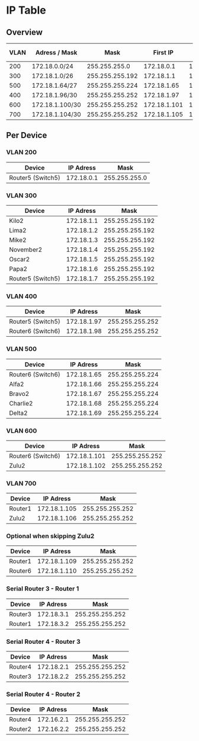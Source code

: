 # IP Table

## Overview

| VLAN      | Adress / Mask   | Mask            | First IP     | Last IP      | Broadcast Adress |
| --------- | --------------- | --------------- | ------------ | ------------ | ---------------- |
| 200       | 172.18.0.0/24   | 255.255.255.0   | 172.18.0.1   | 172.18.0.254 | 172.18.0.255     |
| 300       | 172.18.1.0/26   | 255.255.255.192 | 172.18.1.1   | 172.18.1.62  | 172.18.1.63      |
| 500       | 172.18.1.64/27  | 255.255.255.224 | 172.18.1.65  | 172.18.1.94  | 172.18.1.95      |
| 400       | 172.18.1.96/30  | 255.255.255.252 | 172.18.1.97  | 172.18.1.98  | 172.18.1.99      |
| 600       | 172.18.1.100/30 | 255.255.255.252 | 172.18.1.101 | 172.18.1.102 | 172.18.1.103     |
| 700       | 172.18.1.104/30 | 255.255.255.252 | 172.18.1.105 | 172.18.1.106 | 172.18.1.107     |

## Per Device

### VLAN 200

| Device            | IP Adress  | Mask          |
|------------------ | ---------- | ------------- |
| Router5 (Switch5) | 172.18.0.1 | 255.255.255.0 |

### VLAN 300

| Device            | IP Adress  | Mask            |
|------------------ | ---------- | --------------- |
| Kilo2             | 172.18.1.1 | 255.255.255.192 |
| Lima2             | 172.18.1.2 | 255.255.255.192 |
| Mike2             | 172.18.1.3 | 255.255.255.192 |
| November2         | 172.18.1.4 | 255.255.255.192 |
| Oscar2            | 172.18.1.5 | 255.255.255.192 |
| Papa2             | 172.18.1.6 | 255.255.255.192 |
| Router5 (Switch5) | 172.18.1.7 | 255.255.255.192 |

### VLAN 400

| Device            | IP Adress   | Mask            |
|------------------ | ----------- | --------------- |
| Router5 (Switch5) | 172.18.1.97 | 255.255.255.252 |
| Router6 (Switch6) | 172.18.1.98 | 255.255.255.252 |

### VLAN 500

| Device            | IP Adress   | Mask            |
|------------------ | ----------- | --------------- |
| Router6 (Switch6) | 172.18.1.65 | 255.255.255.224 |
| Alfa2             | 172.18.1.66 | 255.255.255.224 |
| Bravo2            | 172.18.1.67 | 255.255.255.224 |
| Charlie2          | 172.18.1.68 | 255.255.255.224 |
| Delta2            | 172.18.1.69 | 255.255.255.224 |

### VLAN 600

| Device            | IP Adress    | Mask            |
|------------------ | ------------ | --------------- |
| Router6 (Switch6) | 172.18.1.101 | 255.255.255.252 |
| Zulu2             | 172.18.1.102 | 255.255.255.252 |

### VLAN 700

| Device  | IP Adress    | Mask            |
|-------- | ------------ | --------------- |
| Router1 | 172.18.1.105 | 255.255.255.252 |
| Zulu2   | 172.18.1.106 | 255.255.255.252 |

### Optional when skipping Zulu2

| Device  | IP Adress    | Mask            |
|-------- | ------------ | --------------- |
| Router1 | 172.18.1.109 | 255.255.255.252 |
| Router6 | 172.18.1.110 | 255.255.255.252 |

### Serial Router 3 - Router 1

| Device  | IP Adress  | Mask            |
|-------- | ---------- | --------------- |
| Router3 | 172.18.3.1 | 255.255.255.252 |
| Router1 | 172.18.3.2 | 255.255.255.252 |

### Serial Router 4 - Router 3

| Device  | IP Adress  | Mask            |
|-------- | ---------- | --------------- |
| Router4 | 172.18.2.1 | 255.255.255.252 |
| Router3 | 172.18.2.2 | 255.255.255.252 |

### Serial Router 4 - Router 2

| Device  | IP Adress  | Mask            |
|-------- | ---------- | --------------- |
| Router4 | 172.16.2.1 | 255.255.255.252 |
| Router2 | 172.16.2.2 | 255.255.255.252 |
